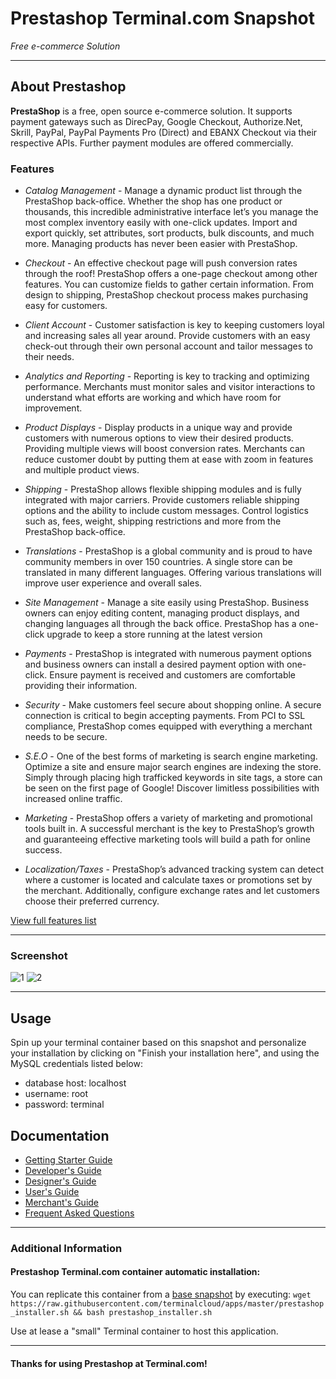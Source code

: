 # **Prestashop** Terminal.com Snapshot
*Free e-commerce Solution*

---

## About Prestashop
**PrestaShop** is a free, open source e-commerce solution. It supports payment gateways such as DirecPay, Google Checkout, Authorize.Net, Skrill, PayPal, PayPal Payments Pro (Direct) and EBANX Checkout via their respective APIs. Further payment modules are offered commercially.


### Features
- *Catalog Management* - Manage a dynamic product list through the PrestaShop back-office. Whether the shop has one product or thousands, this incredible administrative interface let’s you manage the most complex inventory easily with one-click updates. Import and export quickly, set attributes, sort products, bulk discounts, and much more. Managing products has never been easier with PrestaShop.

- *Checkout* - An effective checkout page will push conversion rates through the roof! PrestaShop offers a one-page checkout among other features. You can customize fields to gather certain information. From design to shipping, PrestaShop checkout process makes purchasing easy for customers.

- *Client Account* - Customer satisfaction is key to keeping customers loyal and increasing sales all year around. Provide customers with an easy check-out through their own personal account and tailor messages to their needs.

- *Analytics and Reporting* - Reporting is key to tracking and optimizing performance. Merchants must monitor sales and visitor interactions to understand what efforts are working and which have room for improvement.

- *Product Displays* - Display products in a unique way and provide customers with numerous options to view their desired products. Providing multiple views will boost conversion rates. Merchants can reduce customer doubt by putting them at ease with zoom in features and multiple product views.

- *Shipping* - PrestaShop allows flexible shipping modules and is fully integrated with major carriers. Provide customers reliable shipping options and the ability to include custom messages. Control logistics such as, fees, weight, shipping restrictions and more from the PrestaShop back-office.

- *Translations* - PrestaShop is a global community and is proud to have community members in over 150 countries. A single store can be translated in many different languages. Offering various translations will improve user experience and overall sales.

- *Site Management* - Manage a site easily using PrestaShop. Business owners can enjoy editing content, managing product displays, and changing languages all through the back office. PrestaShop has a one-click upgrade to keep a store running at the latest version

- *Payments* - PrestaShop is integrated with numerous payment options and business owners can install a desired payment option with one-click. Ensure payment is received and customers are comfortable providing their information.

- *Security* - Make customers feel secure about shopping online. A secure connection is critical to begin accepting payments. From PCI to SSL compliance, PrestaShop comes equipped with everything a merchant needs to be secure.

- *S.E.O* - One of the best forms of marketing is search engine marketing. Optimize a site and ensure major search engines are indexing the store. Simply through placing high trafficked keywords in site tags, a store can be seen on the first page of Google! Discover limitless possibilities with increased online traffic.

- *Marketing* - PrestaShop offers a variety of marketing and promotional tools built in. A successful merchant is the key to PrestaShop’s growth and guaranteeing effective marketing tools will build a path for online success.

- *Localization/Taxes* - PrestaShop’s advanced tracking system can detect where a customer is located and calculate taxes or promotions set by the merchant. Additionally, configure exchange rates and let customers choose their preferred currency.

[View full features list](http://www.prestashop.com/download/pdf/PrestaShop-Feature-List-en.pdf)

---
### Screenshot

![1](http://img-cdn.prestashop.com/features/en/14-1.jpg)
![2](http://img-cdn.prestashop.com/features/en/5-1.jpg)

---

## Usage
Spin up your terminal container based on this snapshot and personalize your installation by clicking on "Finish your installation here", and using the MySQL credentials listed below:

- database host: localhost
- username: root
- password: terminal


## Documentation
- [Getting Starter Guide](http://www.prestashop.com/en/getting-started)
- [Developer's Guide](http://doc.prestashop.com/display/PS16/Developer+Guide)
- [Designer's Guide](http://doc.prestashop.com/display/PS15/Designer+Guide)
- [User's Guide](http://doc.prestashop.com/display/PS16/User+Guide)
- [Merchant's Guide](http://doc.prestashop.com/display/PS16/Merchant%27s+Guide)
- [Frequent Asked Questions](http://www.prestashop.com/en/faq)

---

### Additional Information
#### Prestashop Terminal.com container automatic installation:
You can replicate this container from a [base snapshot](https://www.terminal.com/tiny/FzpHiTXG1K) by executing:
`wget https://raw.githubusercontent.com/terminalcloud/apps/master/prestashop_installer.sh && bash prestashop_installer.sh`

Use at lease a "small" Terminal container to host this application. 

---

#### Thanks for using Prestashop at Terminal.com!